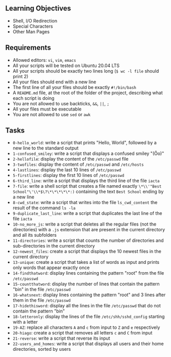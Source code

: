 ## Learning Objectives  
   
- Shell, I/O Redirection  
- Special Characters  
- Other Man Pages  
   
## Requirements  
   
- Allowed editors: `vi`, `vim`, `emacs`  
- All your scripts will be tested on Ubuntu 20.04 LTS  
- All your scripts should be exactly two lines long (`$ wc -l file` should print 2)  
- All your files should end with a new line  
- The first line of all your files should be exactly `#!/bin/bash`  
- A `README.md` file, at the root of the folder of the project, describing what each script is doing  
- You are not allowed to use backticks, `&&`, `||`, `;`  
- All your files must be executable  
- You are not allowed to use `sed` or `awk`  
   
## Tasks  
   
- `0-hello_world`: write a script that prints "Hello, World", followed by a new line to the standard output  
- `1-confused_smiley`: write a script that displays a confused smiley "(Ôo)"  
- `2-hellofile`: display the content of the `/etc/passwd` file  
- `3-twofiles`: display the content of `/etc/passwd` and `/etc/hosts`   
- `4-lastlines`: display the last 10 lines of `/etc/passwd`  
- `5-firstlines`: display the first 10 lines of `/etc/passwd`  
- `6-third_line`: write a script that displays the third line of the file `iacta`  
- `7-file`: write a shell script that creates a file named exactly `\*\\'"Best School"\'\\*$\?\*\*\*\*\*:)` containing the text `Best School` ending by a new line  
- `8-cwd_state`: write a script that writes into the file `ls_cwd_content` the result of the command `ls -la`  
- `9-duplicate_last_line`: write a script that duplicates the last line of the file `iacta`  
- `10-no_more_js`: write a script that deletes all the regular files (not the directories) with a `.js` extension that are present in the current directory and all its subfolders  
- `11-directories`: write a script that counts the number of directories and sub-directories in the current directory  
- `12-newest_files`: create a script that displays the 10 newest files in the current directory  
- `13-unique`: create a script that takes a list of words as input and prints only words that appear exactly once  
- `14-findthatword`: display lines containing the pattern "root" from the file `/etc/passwd`  
- `15-countthatword`: display the number of lines that contain the pattern "bin" in the file `/etc/passwd`  
- `16-whatsnext`: display lines containing the pattern "root" and 3 lines after them in the file `/etc/passwd`  
- `17-hidethisword`: display all the lines in the file `/etc/passwd` that do not contain the pattern "bin"  
- `18-letteronly`: display the lines of the file `/etc/shh/sshd_config` starting with a letter  
- `19-AZ`: replace all characters `A` and `c` from input to `Z` and `e` respectively  
- `20-hiago`: create a script that removes all letters `c` and `C` from input  
- `21-reverse`: write a script that reverse its input  
- `22-users_and_homes`: write a script that displays all users and their home directories, sorted by users  
